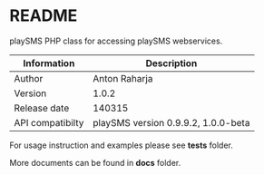 README
======

playSMS PHP class for accessing playSMS webservices.

Information      | Description
---------------- | ----------------
Author           | Anton Raharja
Version          | 1.0.2
Release date     | 140315
API compatibilty | playSMS version 0.9.9.2, 1.0.0-beta

For usage instruction and examples please see **tests** folder.

More documents can be found in **docs** folder.
